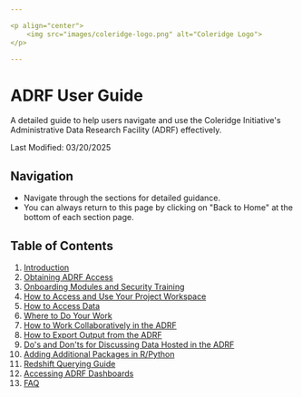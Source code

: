 ```yaml
---

<p align="center">
    <img src="images/coleridge-logo.png" alt="Coleridge Logo">
</p>

---
```


# ADRF User Guide

A detailed guide to help users navigate and use the Coleridge Initiative's Administrative Data Research Facility (ADRF) effectively.

Last Modified: 03/20/2025

## Navigation
- Navigate through the sections for detailed guidance.
- You can always return to this page by clicking on "Back to Home" at the bottom of each section page.


## Table of Contents
1. [Introduction](01-intro.md)  
2. [Obtaining ADRF Access](02-access.md)  
3. [Onboarding Modules and Security Training](03-onboarding.md)
4. [How to Access and Use Your Project Workspace](04-access-and-use.md)
5. [How to Access Data](05-access-data.md)
6. [Where to Do Your Work](06-where-to-work.md)
7. [How to Work Collaboratively in the ADRF](07-collaborate.md)
8. [How to Export Output from the ADRF](08-export.md)
9. [Do's and Don'ts for Discussing Data Hosted in the ADRF](09-dos-and-donts.md)
10. [Adding Additional Packages in R/Python](10-packages.md)
11. [Redshift Querying Guide](11-querying-guide.md)
12. [Accessing ADRF Dashboards](12-dashboards.md) 
13. [FAQ](#faq)

